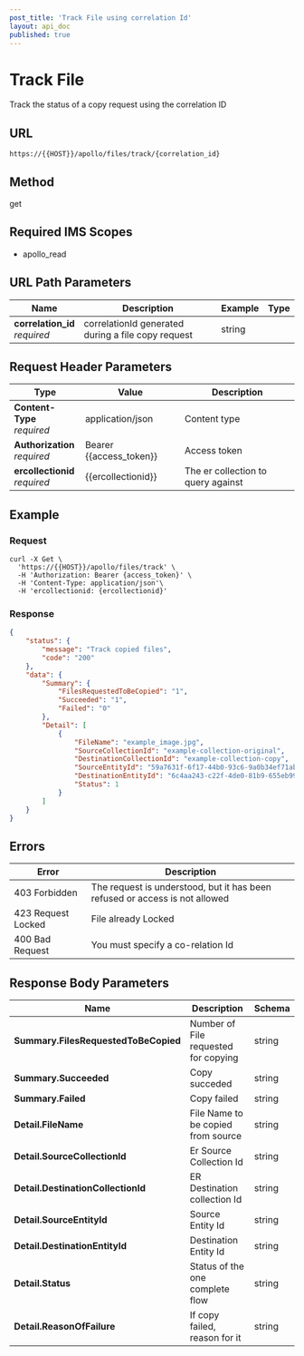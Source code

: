 ```yaml
---
post_title: 'Track File using correlation Id'
layout: api_doc
published: true
---
```

# Track File 

Track the status of a copy request using the correlation ID

## URL

`https://{{HOST}}/apollo/files/track/{correlation_id}`

## Method

<div class="get">get</div>

## Required IMS Scopes

* apollo_read


## URL Path Parameters

|Name|Description|Example|Type|
|---|---|---|---|
|**correlation_id** <br>*required*|correlationId generated during a file copy request|string|


## Request Header Parameters

|Type|Value|Description|
|---|---|---|
|**Content-Type** <br>*required*|application/json|Content type|
|**Authorization** <br>*required*|Bearer {{access_token}}|Access token|
|**ercollectionid** <br>*required*|{{ercollectionid}}|The er collection to query against|


## Example

### Request

```shell
curl -X Get \
  'https://{{HOST}}/apollo/files/track' \
  -H 'Authorization: Bearer {access_token}' \
  -H 'Content-Type: application/json'\
  -H 'ercollectionid: {ercollectionid}'
```

### Response

```json
{
    "status": {
        "message": "Track copied files",
        "code": "200"
    },
    "data": {
        "Summary": {
            "FilesRequestedToBeCopied": "1",
            "Succeeded": "1",
            "Failed": "0"
        },
        "Detail": [
            {
                "FileName": "example_image.jpg",
                "SourceCollectionId": "example-collection-original",
                "DestinationCollectionId": "example-collection-copy",
                "SourceEntityId": "59a7631f-6f17-44b0-93c6-9a0b34ef71ab",
                "DestinationEntityId": "6c4aa243-c22f-4de0-81b9-655eb9929886",
                "Status": 1
            }
        ]
    }
}
```

## Errors

|Error|Description|
|---|---|
|403 Forbidden|The request is understood, but it has been refused or access is not allowed|
|423 Request Locked|File already Locked|
|400 Bad Request|You must specify a  co-relation Id|


## Response Body Parameters

|Name|Description|Schema|
|---|---|---|
|**Summary.FilesRequestedToBeCopied**|Number of File requested for copying |string|
|**Summary.Succeeded**|Copy succeded|string|
|**Summary.Failed**|Copy failed |string|
|**Detail.FileName**|File Name to be copied from source |string|
|**Detail.SourceCollectionId**|Er Source Collection Id |string|
|**Detail.DestinationCollectionId**|ER Destination collection Id |string|
|**Detail.SourceEntityId**|Source Entity Id |string|
|**Detail.DestinationEntityId**|Destination Entity Id |string|
|**Detail.Status**|Status of the one complete flow|string|
|**Detail.ReasonOfFailure**|If copy failed, reason for it|string|
